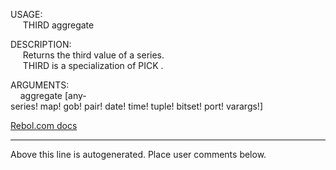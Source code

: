 USAGE:  
&nbsp;&nbsp;&nbsp;&nbsp;&nbsp;THIRD&nbsp;aggregate&nbsp;  
  
DESCRIPTION:  
&nbsp;&nbsp;&nbsp;&nbsp;&nbsp;Returns&nbsp;the&nbsp;third&nbsp;value&nbsp;of&nbsp;a&nbsp;series.  
&nbsp;&nbsp;&nbsp;&nbsp;&nbsp;THIRD&nbsp;is&nbsp;a&nbsp;specialization&nbsp;of&nbsp;PICK&nbsp;.  
  
ARGUMENTS:  
&nbsp;&nbsp;&nbsp;&nbsp;aggregate&nbsp;[any-series!&nbsp;map!&nbsp;gob!&nbsp;pair!&nbsp;date!&nbsp;time!&nbsp;tuple!&nbsp;bitset!&nbsp;port!&nbsp;varargs!]  

[Rebol.com docs](http://www.rebol.com/r3/docs/functions/third.html)
___
Above this line is autogenerated. Place user comments below.